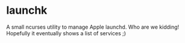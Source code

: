 # launchk
A small ncurses utility to manage Apple launchd. Who are we kidding! Hopefully it eventually shows a list of services ;)
